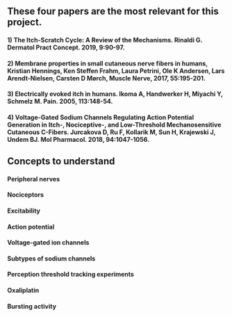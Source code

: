 ## These four papers are the most relevant for this project.

#### 1) The Itch-Scratch Cycle: A Review of the Mechanisms. Rinaldi G. Dermatol Pract Concept. 2019, 9:90-97. 

#### 2) Membrane properties in small cutaneous nerve fibers in humans, Kristian Hennings, Ken Steffen Frahm, Laura Petrini, Ole K Andersen, Lars Arendt-Nielsen, Carsten D Mørch, Muscle Nerve, 2017, 55:195-201. 

#### 3) Electrically evoked itch in humans. Ikoma A, Handwerker H, Miyachi Y, Schmelz M. Pain. 2005, 113:148-54. 

#### 4) Voltage-Gated Sodium Channels Regulating Action Potential Generation in Itch-, Nociceptive-, and Low-Threshold Mechanosensitive Cutaneous C-Fibers. Jurcakova D, Ru F, Kollarik M, Sun H, Krajewski J, Undem BJ. Mol Pharmacol. 2018, 94:1047-1056.


## Concepts to understand 

#### Peripheral nerves
#### Nociceptors
#### Excitability
#### Action potential 
#### Voltage-gated ion channels
#### Subtypes of sodium channels
#### Perception threshold tracking experiments 
#### Oxaliplatin
#### Bursting activity
